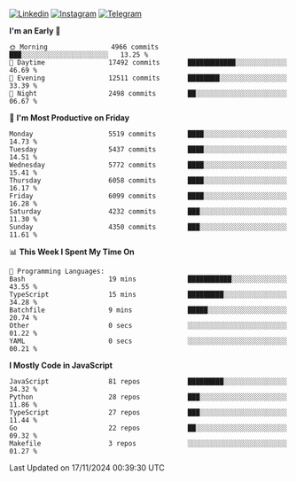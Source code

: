 [![Linkedin](https://img.shields.io/badge/-Archie-blue?style=flat-square&labelColor=gray&logo=Linkedin&logoColor=white&link=https://www.linkedin.com/in/archisdi)](https://www.linkedin.com/in/archisdi)
[![Instagram](https://img.shields.io/badge/-@archisdi-orange?style=flat-square&labelColor=gray&logo=Instagram&logoColor=white&link=https://www.instagram.com/archisdi)](https://www.instagram.com/archisdi)
[![Telegram](https://img.shields.io/badge/-aai-informational?style=flat-square&labelColor=gray&logo=telegram&logoColor=white&link=https://t.me/archisdi)](https://t.me/archisdi)

<!--START_SECTION:waka-->
**I'm an Early 🐤** 

```text
🌞 Morning                4966 commits        ███░░░░░░░░░░░░░░░░░░░░░░   13.25 % 
🌆 Daytime                17492 commits       ████████████░░░░░░░░░░░░░   46.69 % 
🌃 Evening                12511 commits       ████████░░░░░░░░░░░░░░░░░   33.39 % 
🌙 Night                  2498 commits        ██░░░░░░░░░░░░░░░░░░░░░░░   06.67 % 
```
📅 **I'm Most Productive on Friday** 

```text
Monday                   5519 commits        ████░░░░░░░░░░░░░░░░░░░░░   14.73 % 
Tuesday                  5437 commits        ████░░░░░░░░░░░░░░░░░░░░░   14.51 % 
Wednesday                5772 commits        ████░░░░░░░░░░░░░░░░░░░░░   15.41 % 
Thursday                 6058 commits        ████░░░░░░░░░░░░░░░░░░░░░   16.17 % 
Friday                   6099 commits        ████░░░░░░░░░░░░░░░░░░░░░   16.28 % 
Saturday                 4232 commits        ███░░░░░░░░░░░░░░░░░░░░░░   11.30 % 
Sunday                   4350 commits        ███░░░░░░░░░░░░░░░░░░░░░░   11.61 % 
```


📊 **This Week I Spent My Time On** 

```text
💬 Programming Languages: 
Bash                     19 mins             ███████████░░░░░░░░░░░░░░   43.55 % 
TypeScript               15 mins             █████████░░░░░░░░░░░░░░░░   34.28 % 
Batchfile                9 mins              █████░░░░░░░░░░░░░░░░░░░░   20.74 % 
Other                    0 secs              ░░░░░░░░░░░░░░░░░░░░░░░░░   01.22 % 
YAML                     0 secs              ░░░░░░░░░░░░░░░░░░░░░░░░░   00.21 % 
```

**I Mostly Code in JavaScript** 

```text
JavaScript               81 repos            █████████░░░░░░░░░░░░░░░░   34.32 % 
Python                   28 repos            ███░░░░░░░░░░░░░░░░░░░░░░   11.86 % 
TypeScript               27 repos            ███░░░░░░░░░░░░░░░░░░░░░░   11.44 % 
Go                       22 repos            ██░░░░░░░░░░░░░░░░░░░░░░░   09.32 % 
Makefile                 3 repos             ░░░░░░░░░░░░░░░░░░░░░░░░░   01.27 % 
```




 Last Updated on 17/11/2024 00:39:30 UTC
<!--END_SECTION:waka-->